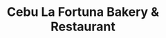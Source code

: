---
title: "Cebu La Fortuna Bakery & Restaurant"
url: /cebu-city/cebu-la-fortuna-bakery-and-restaurant/
shop: bakery
---